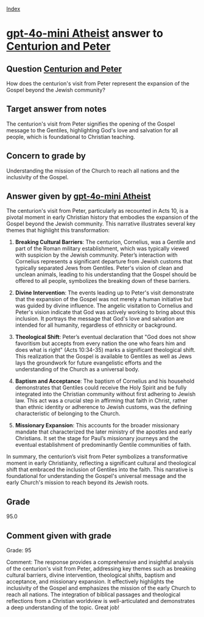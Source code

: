 
[Index](../../index.md)
# [gpt-4o-mini Atheist](../../answering_models/gpt-4o-mini_Atheist.md) answer to [Centurion and Peter](../../questions/Centurion_and_Peter.md)

## Question [Centurion and Peter](../../questions/Centurion_and_Peter.md)
How does the centurion's visit from Peter represent the expansion of the Gospel beyond the Jewish community?

## Target answer from notes
The centurion's visit from Peter signifies the opening of the Gospel message to the Gentiles, highlighting God's love and salvation for all people, which is foundational to Christian teaching.

## Concern to grade by
Understanding the mission of the Church to reach all nations and the inclusivity of the Gospel.

## Answer given by [gpt-4o-mini Atheist](../../answering_models/gpt-4o-mini_Atheist.md)
The centurion's visit from Peter, particularly as recounted in Acts 10, is a pivotal moment in early Christian history that embodies the expansion of the Gospel beyond the Jewish community. This narrative illustrates several key themes that highlight this transformation:

1. **Breaking Cultural Barriers**: The centurion, Cornelius, was a Gentile and part of the Roman military establishment, which was typically viewed with suspicion by the Jewish community. Peter’s interaction with Cornelius represents a significant departure from Jewish customs that typically separated Jews from Gentiles. Peter's vision of clean and unclean animals, leading to his understanding that the Gospel should be offered to all people, symbolizes the breaking down of these barriers.

2. **Divine Intervention**: The events leading up to Peter's visit demonstrate that the expansion of the Gospel was not merely a human initiative but was guided by divine influence. The angelic visitation to Cornelius and Peter's vision indicate that God was actively working to bring about this inclusion. It portrays the message that God's love and salvation are intended for all humanity, regardless of ethnicity or background.

3. **Theological Shift**: Peter’s eventual declaration that "God does not show favoritism but accepts from every nation the one who fears him and does what is right" (Acts 10:34-35) marks a significant theological shift. This realization that the Gospel is available to Gentiles as well as Jews lays the groundwork for future evangelistic efforts and the understanding of the Church as a universal body.

4. **Baptism and Acceptance**: The baptism of Cornelius and his household demonstrates that Gentiles could receive the Holy Spirit and be fully integrated into the Christian community without first adhering to Jewish law. This act was a crucial step in affirming that faith in Christ, rather than ethnic identity or adherence to Jewish customs, was the defining characteristic of belonging to the Church.

5. **Missionary Expansion**: This accounts for the broader missionary mandate that characterized the later ministry of the apostles and early Christians. It set the stage for Paul’s missionary journeys and the eventual establishment of predominantly Gentile communities of faith.

In summary, the centurion’s visit from Peter symbolizes a transformative moment in early Christianity, reflecting a significant cultural and theological shift that embraced the inclusion of Gentiles into the faith. This narrative is foundational for understanding the Gospel's universal message and the early Church's mission to reach beyond its Jewish roots.

## Grade
95.0

## Comment given with grade
Grade: 95

Comment: The response provides a comprehensive and insightful analysis of the centurion's visit from Peter, addressing key themes such as breaking cultural barriers, divine intervention, theological shifts, baptism and acceptance, and missionary expansion. It effectively highlights the inclusivity of the Gospel and emphasizes the mission of the early Church to reach all nations. The integration of biblical passages and theological reflections from a Christian worldview is well-articulated and demonstrates a deep understanding of the topic. Great job!

